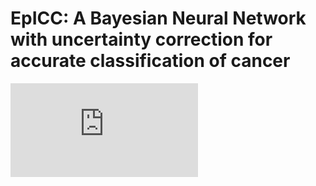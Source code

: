 # EpICC: A Bayesian Neural Network with uncertainty correction for accurate classification of cancer


![alt text](https://github.com/pjoshi-hub/Bayesian_classification_model/blob/main/Images/Figure1/uncertainty_workflow.pdf)
